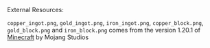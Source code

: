 External Resources:

``copper_ingot.png``, ``gold_ingot.png``, ``iron_ingot.png``, ``copper_block.png``, ``gold_block.png`` and ``iron_block.png`` comes from the version 1.20.1 of [Minecraft](https://www.minecraft.net/) by Mojang Studios
